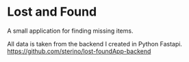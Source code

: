 # Lost and Found

A small application for finding missing items.

All data is taken from the backend I created in Python Fastapi. https://github.com/sterino/lost-foundApp-backend
